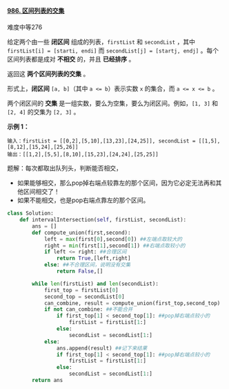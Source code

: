 #### [986. 区间列表的交集](https://leetcode-cn.com/problems/interval-list-intersections/)

难度中等276

给定两个由一些 **闭区间** 组成的列表，`firstList` 和 `secondList` ，其中 `firstList[i] = [starti, endi]` 而 `secondList[j] = [startj, endj]` 。每个区间列表都是成对 **不相交** 的，并且 **已经排序** 。

返回这 **两个区间列表的交集** 。

形式上，**闭区间** `[a, b]`（其中 `a <= b`）表示实数 `x` 的集合，而 `a <= x <= b` 。

两个闭区间的 **交集** 是一组实数，要么为空集，要么为闭区间。例如，`[1, 3]` 和 `[2, 4]` 的交集为 `[2, 3]` 。

 

**示例 1：**

```
输入：firstList = [[0,2],[5,10],[13,23],[24,25]], secondList = [[1,5],[8,12],[15,24],[25,26]]
输出：[[1,2],[5,5],[8,10],[15,23],[24,24],[25,25]]
```



题解：每次都取出队列头，判断能否相交，

- 如果能够相交，那么pop掉右端点较靠左的那个区间，因为它必定无法再和其他区间相交了！
- 如果不能相交，也是pop右端点靠左的那个区间。

```python
class Solution:
    def intervalIntersection(self, firstList, secondList):
        ans = []
        def compute_union(first,second):
            left = max(first[0],second[0]) ##左端点取较大的
            right = min(first[1],second[1]) ##右端点取较小的
            if left <= right: ##合理区间
                return True,[left,right]
            else: ##不合理区间，说明没有交集
                return False,[]

        while len(firstList) and len(secondList):
            first_top = firstList[0]
            second_top = secondList[0]
            can_combine, result = compute_union(first_top,second_top)
            if not can_combine: ##不能合并
                if first_top[1] < second_top[1]: ##pop掉右端点较小的
                    firstList = firstList[1:]
                else:
                    secondList = secondList[1:]
            else:
                ans.append(result) ##记下来结果
                if first_top[1] < second_top[1]: ##pop掉右端点较小的
                    firstList = firstList[1:]
                else:
                    secondList = secondList[1:]
        return ans
```

